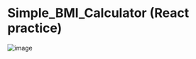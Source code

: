 # Simple_BMI_Calculator (React practice)
![image](https://user-images.githubusercontent.com/71189300/235983346-e4a3d720-dc8f-4267-b12f-8491b41837a9.png)


